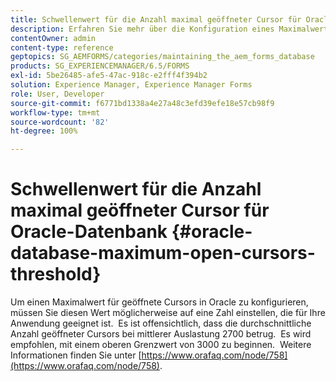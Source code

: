 ```yaml
---
title: Schwellenwert für die Anzahl maximal geöffneter Cursor für Oracle-Datenbank
description: Erfahren Sie mehr über die Konfiguration eines Maximalwerts für geöffnete Cursors in Oracle.
contentOwner: admin
content-type: reference
geptopics: SG_AEMFORMS/categories/maintaining_the_aem_forms_database
products: SG_EXPERIENCEMANAGER/6.5/FORMS
exl-id: 5be26485-afe5-47ac-918c-e2fff4f394b2
solution: Experience Manager, Experience Manager Forms
role: User, Developer
source-git-commit: f6771bd1338a4e27a48c3efd39efe18e57cb98f9
workflow-type: tm+mt
source-wordcount: '82'
ht-degree: 100%

---
```


# Schwellenwert für die Anzahl maximal geöffneter Cursor für Oracle-Datenbank {#oracle-database-maximum-open-cursors-threshold}

Um einen Maximalwert für geöffnete Cursors in Oracle zu konfigurieren, müssen Sie diesen Wert möglicherweise auf eine Zahl einstellen, die für Ihre Anwendung geeignet ist.  Es ist offensichtlich, dass die durchschnittliche Anzahl geöffneter Cursors bei mittlerer Auslastung 2700 betrug.  Es wird empfohlen, mit einem oberen Grenzwert von 3000 zu beginnen.  Weitere Informationen finden Sie unter [https://www.orafaq.com/node/758](https://www.orafaq.com/node/758).
